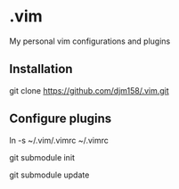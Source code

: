 # .vim
My personal vim configurations and plugins

## Installation

git clone https://github.com/djm158/.vim.git

## Configure plugins

ln -s ~/.vim/.vimrc ~/.vimrc

git submodule init <PLUGIN-NAME>

git submodule update

